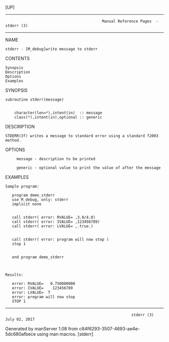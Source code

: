 [UP]

-----------------------------------------------------------------------------------------------------------------------------------
                                               Manual Reference Pages  - stderr (3)
-----------------------------------------------------------------------------------------------------------------------------------
                                                                 
NAME

    stderr - [M_debug]write message to stderr

CONTENTS

    Synopsis
    Description
    Options
    Examples

SYNOPSIS

    subroutine stderr(message)


        character(len=*),intent(in)  :: message
        class(*),intent(in),optional :: generic

DESCRIPTION

    STDERR(3f) writes a message to standard error using a standard f2003 method.

OPTIONS

         message - description to be printed

         generic - optional value to print the value of after the message

EXAMPLES

    Sample program:

       program demo_stderr
       use M_debug, only: stderr
       implicit none


       call stderr( error: RVALUE= ,3.0/4.0)
       call stderr( error: IVALUE= ,123456789)
       call stderr( error: LVALUE= ,.true.)


       call stderr( error: program will now stop )
       stop 1


       end program demo_stderr



    Results:

       error: RVALUE=   0.750000000
       error: IVALUE=    123456789
       error: LVALUE=  T
       error: program will now stop
       STOP 1



-----------------------------------------------------------------------------------------------------------------------------------

                                                            stderr (3)                                                July 02, 2017

Generated by manServer 1.08 from c84f6293-3507-4693-ae4e-5dc680afbece using man macros.
                                                             [stderr]

